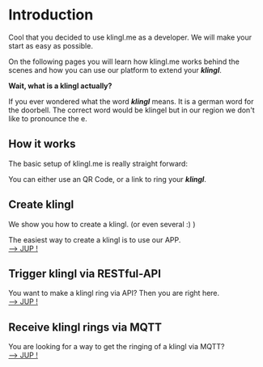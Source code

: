 # Introduction

Cool that you decided to use klingl.me as a developer.
We will make your start as easy as possible.

On the following pages you will learn how klingl.me works behind the scenes and how you can use our platform to extend your **_klingl_**.

**Wait, what is a klingl actually?**

If you ever wondered what the word **_klingl_** means. It is a german word for the doorbell. The correct word would be klingel but in our region we don't like to pronounce the e.

## How it works

The basic setup of klingl.me is really straight forward:

You can either use an QR Code, or a link to ring your **_klingl_**.


## Create klingl
We show you how to create a klingl. (or even several :) )

The easiest way to create a klingl is to use our APP.  
[--> JUP !](https://apps.apple.com/us/app/klingl-me/id1526855442)

## Trigger klingl via RESTful-API
You want to make a klingl ring via API? Then you are right here.  
[--> JUP !](ring-klingl)

## Receive klingl rings via MQTT
You are looking for a way to get the ringing of a klingl via MQTT?   
[--> JUP !](receive-ring)
